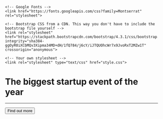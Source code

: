 <!DOCTYPE html>
<html>
  <head>
    <title>Startup</title>
    <!-- Required meta tags -->
    <meta charset="utf-8">
    <meta name="viewport" content="width=device-width, initial-scale=1">

    <!-- Google Fonts -->
    <link href="https://fonts.googleapis.com/css?family=Montserrat" rel="stylesheet">

    <!-- Bootstrap CSS from a CDN. This way you don't have to include the bootstrap file yourself -->
    <link rel="stylesheet" href="https://stackpath.bootstrapcdn.com/bootstrap/4.3.1/css/bootstrap.min.css" integrity="sha384-ggOyR0iXCbMQv3Xipma34MD+dH/1fQ784/j6cY/iJTQUOhcWr7x9JvoRxT2MZw1T" crossorigin="anonymous">
    
    <!-- Your own stylesheet -->
    <link rel="stylesheet" type="text/css" href="style.css">
  </head>
  <body>
    <div class="container d-flex align-items-center h-100">
      <div class="row">
        <header: class="text-center col-12">
          <h1 class="text-uppercase"><strong>The biggest startup event of the year<strong></h1>
        </header>
        <div class="buffer col-12"></div>
        <section class="text-center col-12">
          <hr>
          <a href="https://mailchi.mp/a1c5f0b1b863/zsavaughns-page">
            <button class="btn btn-primary btn-xl ">Find out more</button>
          </a>
        </section>
      </div>
    </div>
  </body>
</html>
